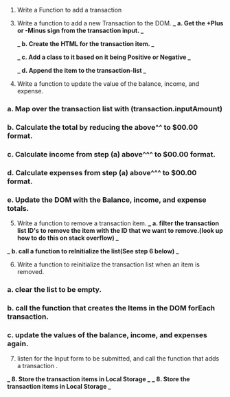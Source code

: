 1.  Write a Function to add a transaction
<!--

### a. make sure input is not blank

### b. Create a transaction Object with an ID, the text and amount from the Input

**/ ParseInt() to change the amount text input to a number /**

### c. push that Transaction to the List. -->

<!-- ### d. Call the function that updates the income, expenses, and balance. -->

<!-- ### e. Reset the input values to be blank -->

<!-- 2.  Generate a random ID# for the transaction items in the list. -->

3.  Write a function to add a new Transaction to the DOM.
    **_ a. Get the +Plus or -Minus sign from the transaction input. _**

    **_ b. Create the HTML for the transaction item. _**

    **_ c. Add a class to it based on it being Positive or Negative _**

    **_ d. Append the item to the transaction-list _**

4.  Write a function to update the value of the balance, income, and expense.

### a. Map over the transaction list with (transaction.inputAmount)

### b. Calculate the total by reducing the above^^ to $00.00 format.

### c. Calculate income from step (a) above^^^ to $00.00 format.

### d. Calculate expenses from step (a) above^^^ to $00.00 format.

### e. Update the DOM with the Balance, income, and expense totals.

5.  Write a function to remove a transaction item.
    **_ a. filter the transaction list ID's to remove the item with the ID that we want to remove.(look up how to do this on stack overflow) _**

**_ b. call a function to reInitialize the list(See step 6 below) _**

6.  Write a function to reinitialize the transaction list when an item is removed.

### a. clear the list to be empty.

### b. call the function that creates the Items in the DOM forEach transaction.

### c. update the values of the balance, income, and expenses again.

7.  listen for the Input form to be submitted, and call the function that adds a transaction .

**_ 8. Store the transaction items in Local Storage _**
**_ 8. Store the transaction items in Local Storage _**
